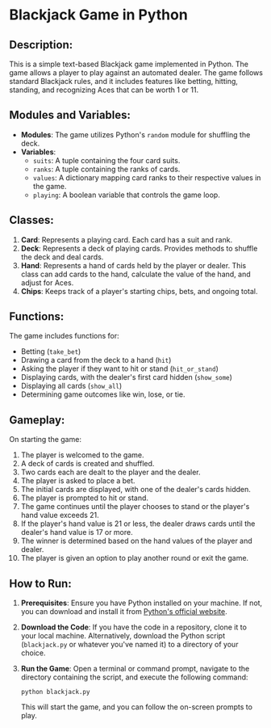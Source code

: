 
# Blackjack Game in Python

## Description:
This is a simple text-based Blackjack game implemented in Python. The game allows a player to play against an automated dealer. The game follows standard Blackjack rules, and it includes features like betting, hitting, standing, and recognizing Aces that can be worth 1 or 11.

## Modules and Variables:
- **Modules**: The game utilizes Python's `random` module for shuffling the deck.
- **Variables**: 
  - `suits`: A tuple containing the four card suits.
  - `ranks`: A tuple containing the ranks of cards.
  - `values`: A dictionary mapping card ranks to their respective values in the game.
  - `playing`: A boolean variable that controls the game loop.

## Classes:
1. **Card**: Represents a playing card. Each card has a suit and rank.
2. **Deck**: Represents a deck of playing cards. Provides methods to shuffle the deck and deal cards.
3. **Hand**: Represents a hand of cards held by the player or dealer. This class can add cards to the hand, calculate the value of the hand, and adjust for Aces.
4. **Chips**: Keeps track of a player's starting chips, bets, and ongoing total.

## Functions:
The game includes functions for:
- Betting (`take_bet`)
- Drawing a card from the deck to a hand (`hit`)
- Asking the player if they want to hit or stand (`hit_or_stand`)
- Displaying cards, with the dealer's first card hidden (`show_some`)
- Displaying all cards (`show_all`)
- Determining game outcomes like win, lose, or tie.

## Gameplay:
On starting the game:
1. The player is welcomed to the game.
2. A deck of cards is created and shuffled.
3. Two cards each are dealt to the player and the dealer.
4. The player is asked to place a bet.
5. The initial cards are displayed, with one of the dealer's cards hidden.
6. The player is prompted to hit or stand.
7. The game continues until the player chooses to stand or the player's hand value exceeds 21.
8. If the player's hand value is 21 or less, the dealer draws cards until the dealer's hand value is 17 or more.
9. The winner is determined based on the hand values of the player and dealer.
10. The player is given an option to play another round or exit the game.

## How to Run:

1. **Prerequisites**: Ensure you have Python installed on your machine. If not, you can download and install it from [Python's official website](https://www.python.org/downloads/).

2. **Download the Code**: If you have the code in a repository, clone it to your local machine. Alternatively, download the Python script (`blackjack.py` or whatever you've named it) to a directory of your choice.

3. **Run the Game**: Open a terminal or command prompt, navigate to the directory containing the script, and execute the following command:
   ```
   python blackjack.py
   ```
   This will start the game, and you can follow the on-screen prompts to play.
